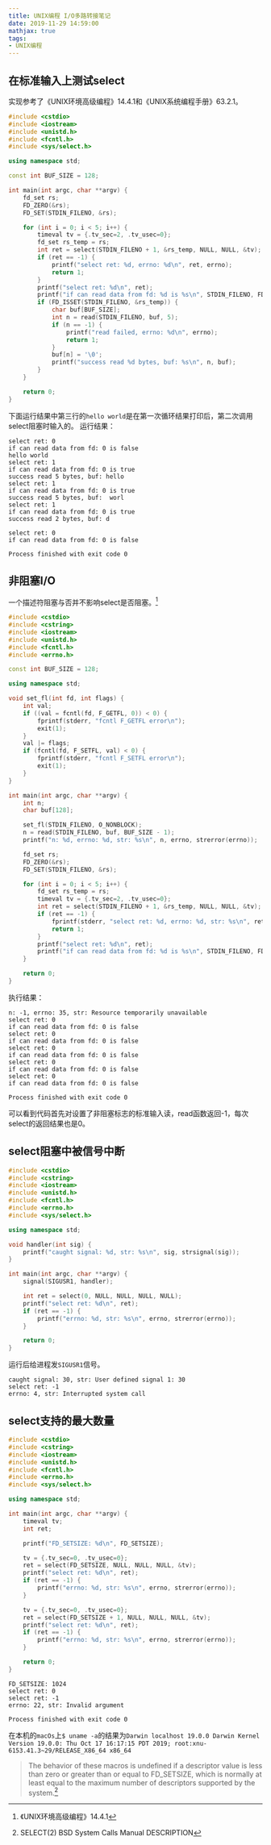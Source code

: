 ```yaml
---
title: UNIX编程 I/O多路转接笔记
date: 2019-11-29 14:59:00
mathjax: true
tags:
- UNIX编程
---
```


## 在标准输入上测试select
实现参考了《UNIX环境高级编程》14.4.1和《UNIX系统编程手册》63.2.1。
```cpp
#include <cstdio>
#include <iostream>
#include <unistd.h>
#include <fcntl.h>
#include <sys/select.h>

using namespace std;

const int BUF_SIZE = 128;

int main(int argc, char **argv) {
    fd_set rs;
    FD_ZERO(&rs);
    FD_SET(STDIN_FILENO, &rs);

    for (int i = 0; i < 5; i++) {
        timeval tv = {.tv_sec=2, .tv_usec=0};
        fd_set rs_temp = rs;
        int ret = select(STDIN_FILENO + 1, &rs_temp, NULL, NULL, &tv);
        if (ret == -1) {
            printf("select ret: %d, errno: %d\n", ret, errno);
            return 1;
        }
        printf("select ret: %d\n", ret);
        printf("if can read data from fd: %d is %s\n", STDIN_FILENO, FD_ISSET(STDIN_FILENO, &rs_temp) ? "true" : "false");
        if (FD_ISSET(STDIN_FILENO, &rs_temp)) {
            char buf[BUF_SIZE];
            int n = read(STDIN_FILENO, buf, 5);
            if (n == -1) {
                printf("read failed, errno: %d\n", errno);
                return 1;
            }
            buf[n] = '\0';
            printf("success read %d bytes, buf: %s\n", n, buf);
        }
    }

    return 0;
}
```
下面运行结果中第三行的`hello world`是在第一次循环结果打印后，第二次调用select阻塞时输入的。
运行结果：
```
select ret: 0
if can read data from fd: 0 is false
hello world
select ret: 1
if can read data from fd: 0 is true
success read 5 bytes, buf: hello
select ret: 1
if can read data from fd: 0 is true
success read 5 bytes, buf:  worl
select ret: 1
if can read data from fd: 0 is true
success read 2 bytes, buf: d

select ret: 0
if can read data from fd: 0 is false

Process finished with exit code 0
```


## 非阻塞I/O
一个描述符阻塞与否并不影响select是否阻塞。[^select_block_fd]
```cpp
#include <cstdio>
#include <cstring>
#include <iostream>
#include <unistd.h>
#include <fcntl.h>
#include <errno.h>

const int BUF_SIZE = 128;

using namespace std;

void set_fl(int fd, int flags) {
    int val;
    if ((val = fcntl(fd, F_GETFL, 0)) < 0) {
        fprintf(stderr, "fcntl F_GETFL error\n");
        exit(1);
    }
    val |= flags;
    if (fcntl(fd, F_SETFL, val) < 0) {
        fprintf(stderr, "fcntl F_SETFL error\n");
        exit(1);
    }
}

int main(int argc, char **argv) {
    int n;
    char buf[128];

    set_fl(STDIN_FILENO, O_NONBLOCK);
    n = read(STDIN_FILENO, buf, BUF_SIZE - 1);
    printf("n: %d, errno: %d, str: %s\n", n, errno, strerror(errno));

    fd_set rs;
    FD_ZERO(&rs);
    FD_SET(STDIN_FILENO, &rs);

    for (int i = 0; i < 5; i++) {
        fd_set rs_temp = rs;
        timeval tv = {.tv_sec=2, .tv_usec=0};
        int ret = select(STDIN_FILENO + 1, &rs_temp, NULL, NULL, &tv);
        if (ret == -1) {
            fprintf(stderr, "select ret: %d, errno: %d, str: %s\n", ret, errno, strerror(errno));
            return 1;
        }
        printf("select ret: %d\n", ret);
        printf("if can read data from fd: %d is %s\n", STDIN_FILENO, FD_ISSET(STDIN_FILENO, &rs_temp) ? "true" : "false");
    }

    return 0;
}
```
执行结果：
```
n: -1, errno: 35, str: Resource temporarily unavailable
select ret: 0
if can read data from fd: 0 is false
select ret: 0
if can read data from fd: 0 is false
select ret: 0
if can read data from fd: 0 is false
select ret: 0
if can read data from fd: 0 is false
select ret: 0
if can read data from fd: 0 is false

Process finished with exit code 0
```
可以看到代码首先对设置了非阻塞标志的标准输入读，read函数返回-1，每次select的返回结果也是0。


## select阻塞中被信号中断
```cpp
#include <cstdio>
#include <cstring>
#include <iostream>
#include <unistd.h>
#include <fcntl.h>
#include <errno.h>
#include <sys/select.h>

using namespace std;

void handler(int sig) {
    printf("caught signal: %d, str: %s\n", sig, strsignal(sig));
}

int main(int argc, char **argv) {
    signal(SIGUSR1, handler);

    int ret = select(0, NULL, NULL, NULL, NULL);
    printf("select ret: %d\n", ret);
    if (ret == -1) {
        printf("errno: %d, str: %s\n", errno, strerror(errno));
    }

    return 0;
}
```
运行后给进程发`SIGUSR1`信号。
```
caught signal: 30, str: User defined signal 1: 30
select ret: -1
errno: 4, str: Interrupted system call
```


## select支持的最大数量
```cpp
#include <cstdio>
#include <cstring>
#include <iostream>
#include <unistd.h>
#include <fcntl.h>
#include <errno.h>
#include <sys/select.h>

using namespace std;

int main(int argc, char **argv) {
    timeval tv;
    int ret;

    printf("FD_SETSIZE: %d\n", FD_SETSIZE);

    tv = {.tv_sec=0, .tv_usec=0};
    ret = select(FD_SETSIZE, NULL, NULL, NULL, &tv);
    printf("select ret: %d\n", ret);
    if (ret == -1) {
        printf("errno: %d, str: %s\n", errno, strerror(errno));
    }

    tv = {.tv_sec=0, .tv_usec=0};
    ret = select(FD_SETSIZE + 1, NULL, NULL, NULL, &tv);
    printf("select ret: %d\n", ret);
    if (ret == -1) {
        printf("errno: %d, str: %s\n", errno, strerror(errno));
    }

    return 0;
}
```
```
FD_SETSIZE: 1024
select ret: 0
select ret: -1
errno: 22, str: Invalid argument

Process finished with exit code 0
```
在本机的`macOs`上`$ uname -a`的结果为`Darwin localhost 19.0.0 Darwin Kernel Version 19.0.0: Thu Oct 17 16:17:15 PDT 2019; root:xnu-6153.41.3~29/RELEASE_X86_64 x86_64`

> The behavior of these macros is undefined if a descriptor value is less than zero or greater than or equal to FD\_SETSIZE, which is normally at least equal to the maximum number of descriptors supported by the system.[^man_select]


[^select_block_fd]: 《UNIX环境高级编程》14.4.1
[^man_select]: SELECT(2) BSD System Calls Manual DESCRIPTION